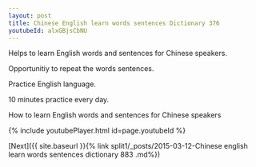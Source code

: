 ```yaml
---
layout: post
title: Chinese English learn words sentences Dictionary 376 
youtubeId: alxGBjsCbNU
---
```

 
 
Helps to learn English words and sentences for Chinese speakers.

Opportunitiy to repeat the words sentences. 

Practice English language. 
 
10 minutes practice every day. 
 
How to learn English words and sentences for Chinese speakers 
 
{% include youtubePlayer.html id=page.youtubeId %}
 
 
[Next]({{ site.baseurl }}{% link  split1/_posts/2015-03-12-Chinese english learn words sentences dictionary 883 .md%})
 
